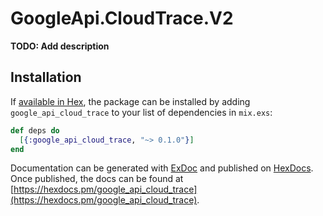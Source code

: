 # GoogleApi.CloudTrace.V2

**TODO: Add description**

## Installation

If [available in Hex](https://hex.pm/docs/publish), the package can be installed
by adding `google_api_cloud_trace` to your list of dependencies in `mix.exs`:

```elixir
def deps do
  [{:google_api_cloud_trace, "~> 0.1.0"}]
end
```

Documentation can be generated with [ExDoc](https://github.com/elixir-lang/ex_doc)
and published on [HexDocs](https://hexdocs.pm). Once published, the docs can
be found at [https://hexdocs.pm/google_api_cloud_trace](https://hexdocs.pm/google_api_cloud_trace).
